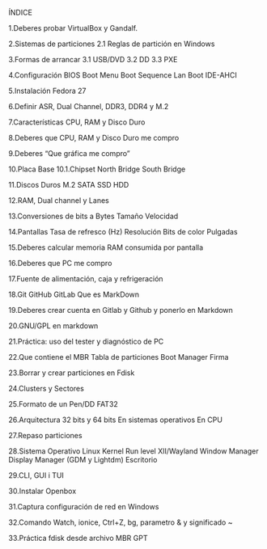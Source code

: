 
ÍNDICE

1.Deberes probar VirtualBox y Gandalf.

2.Sistemas de particiones
     2.1 Reglas de partición en Windows

3.Formas de arrancar
      3.1 USB/DVD
      3.2 DD
      3.3 PXE

4.Configuración BIOS
      Boot Menu
      Boot Sequence
      Lan Boot
      IDE-AHCI

5.Instalación Fedora 27

6.Definir ASR, Dual Channel, DDR3, DDR4 y M.2

7.Características CPU, RAM y Disco Duro

8.Deberes que CPU, RAM y Disco Duro me compro

9.Deberes “Que gráfica me compro”

10.Placa Base
      10.1.Chipset
          North Bridge
          South Bridge

11.Discos Duros
      M.2
      SATA
      SSD
      HDD
      
12.RAM, Dual channel y Lanes

13.Conversiones de bits a Bytes
      Tamaño
      Velocidad

14.Pantallas
      Tasa de refresco (Hz)
      Resolución
      Bits de color
      Pulgadas
      
15.Deberes calcular memoria RAM consumida por pantalla

16.Deberes que PC me compro

17.Fuente de alimentación, caja y refrigeración

18.Git
     GitHub
     GitLab
     Que es MarkDown

19.Deberes crear cuenta en Gitlab y Github y ponerlo en Markdown

20.GNU/GPL en markdown

21.Práctica: uso del tester y diagnóstico de PC

22.Que contiene el MBR
     Tabla de particiones
     Boot Manager
     Firma

23.Borrar y crear particiones en Fdisk

24.Clusters y Sectores

25.Formato de un Pen/DD
     FAT32

26.Arquitectura 32 bits y 64 bits
     En sistemas operativos
     En CPU

27.Repaso particiones

28.Sistema Operativo Linux
     Kernel
     Run level
     XII/Wayland
     Window Manager
     Display Manager (GDM y Lightdm)
     Escritorio

 29.CLI, GUI i TUI

30.Instalar Openbox

31.Captura configuración de red en Windows

32.Comando Watch, ionice, Ctrl+Z, bg, parametro & y significado ~

33.Práctica fdisk desde archivo
     MBR
     GPT
